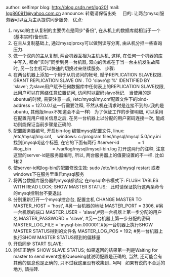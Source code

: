 author: selfimpr
blog: http://blog.csdn.net/lgg201
mail: lgg860911@yahoo.com.cn
announce: 转载请保留出处
 
 
目的: 让两台mysql服务器可以互为主从提供同步服务.
 
优点:
1. mysql的主从复制的主要优点是同步"备份", 在从机上的数据库就相当于一个(基本实时)备份库.
2. 在主从复制基础上, 通过mysqlproxy可以做到读写分离, 由从机分担一些查询压力.
3. 做一个双向的主从复制, 两台机器互相为主机从机, 这样, 在任何一个机器的库中写入, 都会"实时"同步到另一台机器, 双向的优点在于当一台主机发生故障时, 另一台主机可以快速的切换过来继续服务.
 
步骤:
1. 在两台机器上添加一个用于从机访问的帐号, 赋予REPLICATION SLAVE权限.
GRANT REPLICATION SLAVE ON *.* TO 'slave'@'%' IDENTIFIED BY 'slave';
为slave用户赋予任何数据库中任何表上的REPLICATION SLAVE权限, 此用户可以在网络任意位置访问, 访问时以密码slave标记.
 
当使用的是ubuntu的时候, 需要注意一点, /etc/mysql/my.cnf配置文件下的bind-address = 127.0.0.1这一行需要注释, 不然从机在请求时是连接不到的.(我的是ubuntu, 其他版linux不知道会不会一样)
 
为了保证工作的步骤明细, 可以采用在配置完用户相关信息之后, 在另一台机器上以分配的用户密码连接一次, 能成功则能保证当前步骤是正确的.
 
2. 配置服务器编号, 开启bin-log
编辑mysql配置文件, linux: /etc/mysql/my.cnf,    windows: c:/program files/mysql/mysql 5.0/my.ini
找到[mysqld]这个标签,
在它的下面有两行
#server-id               = 1
#log_bin                 = /var/log/mysql/mysql-bin.log
打开这两行的注释, 注意这里的server-id是服务器编号, 所以, 两台服务器上的值要设置的不一样. 比如1和2
 
3. 使server-id和log-bin的配置修改生效:
sudo /etc/init.d/mysql restart
或者windows下在服务里重启mysql服务
 
4. 将两台数据库服务器的mysql都锁定
在mysql命令模式下:
FLUSH TABLES WITH READ LOCK;
SHOW MASTER STATUS;
 
此时请保证执行这两条命令的mysql控制台不要退出.
 
5. 分别重新打开一个mysql控台台, 配置主机
CHANGE MASTER TO
MASTER_HOST = 'host', #另一台机器的地址
MASTER_PORT = 3306, #另一台机器的端口
MASTER_USER = 'slave',#另一台机器上第一步分配的用户名
MASTER_PASSWORD = 'slave', #另一台机器上第一步分配的密码
MASTER_LOG_FILE = 'mysql-bin.000001',#另一台机器上执行SHOW MASTER STATUS得到的文件名
MASTER_LOG_POS = 192; #另一台机器上执行SHOW MASTER STATUS得到的偏移量
 
6. 开启同步
START SLAVE;
 
7. 验证正确性
SHOW SLAVE STATUS;
如果返回的结果第一列是Waiting for master to send event或者Queueing就说明配置是正确的, 当然, 还可能会有其他的信息也是正确的, 只不过我这里没有收集到...呵呵
 
如果有说的不合适的地方, 请拍砖.
